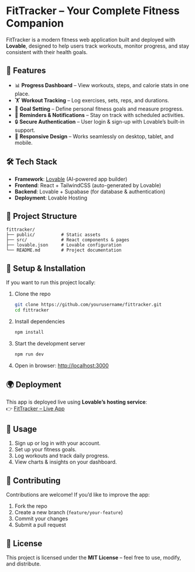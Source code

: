 # FitTracker – Your Complete Fitness Companion

FitTracker is a modern fitness web application built and deployed with **Lovable**, designed to help users track workouts, monitor progress, and stay consistent with their health goals.  

## 🚀 Features
- 📊 **Progress Dashboard** – View workouts, steps, and calorie stats in one place.  
- 🏋️ **Workout Tracking** – Log exercises, sets, reps, and durations.  
- 🎯 **Goal Setting** – Define personal fitness goals and measure progress.  
- 🔔 **Reminders & Notifications** – Stay on track with scheduled activities.  
- 🔒 **Secure Authentication** – User login & sign-up with Lovable’s built-in support.  
- 📱 **Responsive Design** – Works seamlessly on desktop, tablet, and mobile.  

## 🛠️ Tech Stack
- **Framework**: [Lovable](https://lovable.dev) (AI-powered app builder)  
- **Frontend**: React + TailwindCSS (auto-generated by Lovable)  
- **Backend**: Lovable + Supabase (for database & authentication)  
- **Deployment**: Lovable Hosting  

## 📂 Project Structure
```
fittracker/
├── public/          # Static assets
├── src/             # React components & pages
├── lovable.json     # Lovable configuration
└── README.md        # Project documentation
```

## 🔧 Setup & Installation
If you want to run this project locally:  

1. Clone the repo  
   ```bash
   git clone https://github.com/yourusername/fittracker.git
   cd fittracker
   ```
2. Install dependencies  
   ```bash
   npm install
   ```
3. Start the development server  
   ```bash
   npm run dev
   ```
4. Open in browser: [http://localhost:3000](http://localhost:3000)  

## 🌍 Deployment
This app is deployed live using **Lovable’s hosting service**:  
👉 [FitTracker – Live App](https://stride-with-us.lovable.app/)  

## 📖 Usage
1. Sign up or log in with your account.  
2. Set up your fitness goals.  
3. Log workouts and track daily progress.  
4. View charts & insights on your dashboard.  

## 🤝 Contributing
Contributions are welcome! If you’d like to improve the app:  
1. Fork the repo  
2. Create a new branch (`feature/your-feature`)  
3. Commit your changes  
4. Submit a pull request  

## 📜 License
This project is licensed under the **MIT License** – feel free to use, modify, and distribute.  
